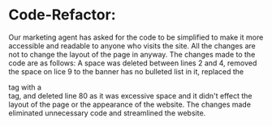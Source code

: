 # Code-Refactor:
Our marketing agent has asked for the code to be simplified to make it more accessible and readable to anyone who visits the site. All the changes are not to change the layout of the page in anyway.
The changes made to the code are as follows: A space was deleted between lines 2 and 4, removed the space on lice 9 to the banner has no bulleted list in it, replaced the <div> tag with a <nav> tag, and deleted line 80 as it was excessive space and it didn't effect the layout of the page or the appearance of the website. The changes made eliminated unnecessary code and streamlined the website. 

